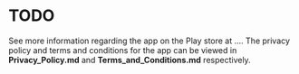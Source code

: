 # TODO

See more information regarding the app on the Play store at .... The privacy policy and terms and conditions for the app can be viewed in **Privacy_Policy.md** and **Terms_and_Conditions.md** respectively.
